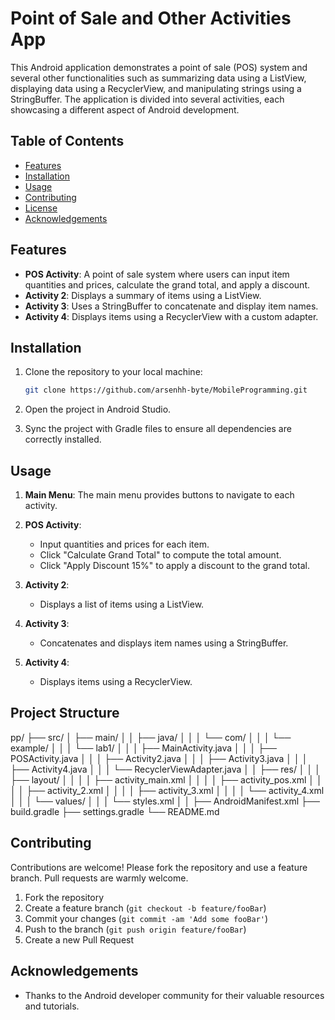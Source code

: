 # Point of Sale and Other Activities App

This Android application demonstrates a point of sale (POS) system and several other functionalities such as summarizing data using a ListView, displaying data using a RecyclerView, and manipulating strings using a StringBuffer. The application is divided into several activities, each showcasing a different aspect of Android development.

## Table of Contents

- [Features](#features)
- [Installation](#installation)
- [Usage](#usage)
- [Contributing](#contributing)
- [License](#license)
- [Acknowledgements](#acknowledgements)

## Features

- **POS Activity**: A point of sale system where users can input item quantities and prices, calculate the grand total, and apply a discount.
- **Activity 2**: Displays a summary of items using a ListView.
- **Activity 3**: Uses a StringBuffer to concatenate and display item names.
- **Activity 4**: Displays items using a RecyclerView with a custom adapter.

## Installation

1. Clone the repository to your local machine:
    ```sh
    git clone https://github.com/arsenhh-byte/MobileProgramming.git
    ```

2. Open the project in Android Studio.

3. Sync the project with Gradle files to ensure all dependencies are correctly installed.

## Usage

1. **Main Menu**: The main menu provides buttons to navigate to each activity.

2. **POS Activity**:
    - Input quantities and prices for each item.
    - Click "Calculate Grand Total" to compute the total amount.
    - Click "Apply Discount 15%" to apply a discount to the grand total.

3. **Activity 2**:
    - Displays a list of items using a ListView.

4. **Activity 3**:
    - Concatenates and displays item names using a StringBuffer.

5. **Activity 4**:
    - Displays items using a RecyclerView.

## Project Structure
pp/
├── src/
│ ├── main/
│ │ ├── java/
│ │ │ └── com/
│ │ │ └── example/
│ │ │ └── lab1/
│ │ │ ├── MainActivity.java
│ │ │ ├── POSActivity.java
│ │ │ ├── Activity2.java
│ │ │ ├── Activity3.java
│ │ │ ├── Activity4.java
│ │ │ └── RecyclerViewAdapter.java
│ │ ├── res/
│ │ │ ├── layout/
│ │ │ │ ├── activity_main.xml
│ │ │ │ ├── activity_pos.xml
│ │ │ │ ├── activity_2.xml
│ │ │ │ ├── activity_3.xml
│ │ │ │ └── activity_4.xml
│ │ │ └── values/
│ │ │ └── styles.xml
│ │ ├── AndroidManifest.xml
├── build.gradle
├── settings.gradle
└── README.md


## Contributing

Contributions are welcome! Please fork the repository and use a feature branch. Pull requests are warmly welcome.

1. Fork the repository
2. Create a feature branch (`git checkout -b feature/fooBar`)
3. Commit your changes (`git commit -am 'Add some fooBar'`)
4. Push to the branch (`git push origin feature/fooBar`)
5. Create a new Pull Request


## Acknowledgements

- Thanks to the Android developer community for their valuable resources and tutorials.




